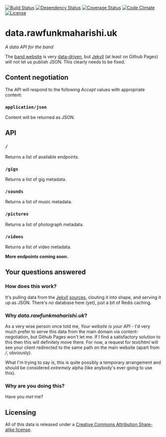 [![Build Status](http://img.shields.io/travis/rawfunkmaharishi/funkdata.svg?style=flat-square)](https://travis-ci.org/rawfunkmaharishi/funkdata)
[![Dependency Status](http://img.shields.io/gemnasium/rawfunkmaharishi/funkdata.svg?style=flat-square)](https://gemnasium.com/rawfunkmaharishi/funkdata)
[![Coverage Status](http://img.shields.io/coveralls/rawfunkmaharishi/funkdata.svg?style=flat-square)](https://coveralls.io/r/rawfunkmaharishi/funkdata)
[![Code Climate](http://img.shields.io/codeclimate/github/rawfunkmaharishi/funkdata.svg?style=flat-square)](https://codeclimate.com/github/rawfunkmaharishi/funkdata)
[![License](http://img.shields.io/:license-mit-blue.svg?style=flat-square)](http://rawfunkmaharishi.mit-license.org)

# data.rawfunkmaharishi.uk

_A data API for the band_

The [band website](http://rawfunkmaharishi.uk/) is very [data-driven](http://rawfunkmaharishi.uk/blog/2014/11/12/being-data-driven/#data-driven-gigs), but [Jekyll](http://jekyllrb.com/) (at least on Github Pages) will not let us publish JSON. This clearly needs to be fixed.

## Content negotiation

The API will respond to the following _Accept_ values with appropriate content:

### `application/json`

Content will be returned as JSON.

## API

### `/`

Returns a list of available endpoints.

### `/gigs`

Returns a list of gig metadata.

### `/sounds`

Returns a list of music metadata.

### `/pictures`

Returns a list of photograph metadata.

### `/videos`

Returns a list of video metadata.

**More endpoints coming soon.**

## Your questions answered

### How does this work?

It's pulling data from the [Jekyll](https://github.com/rawfunkmaharishi/rawfunkmaharishi.github.io/tree/master/gigs/_posts) [sources](https://github.com/rawfunkmaharishi/rawfunkmaharishi.github.io/tree/master/_data), clouting it into shape, and serving it up as JSON. There's _no_ database here (yet), just a bit of Redis caching.

### Why _data.rawfunkmaharishi.uk_?

As a very wise person once told me, _Your website is your API_ - I'd very much prefer to serve this data from the main domain via content-negotiation, but Github Pages won't let me. If I find a satisfactory solution to this then this will definitely move there. For now, a request for _text/html_ will see your client redirected to the same path on the main website (apart from _/_, obviously).

What I'm trying to say is, this is quite possibly a temporary arrangement and should be considered _extremely_ alpha (like anybody's ever going to use this).

### Why are you doing this?

Have you _met_ me?

## Licensing

All of this data is released under a [Creative Commons Attribution Share-alike license](http://creativecommons.org/licenses/by-sa/4.0/).
